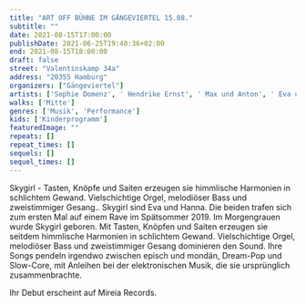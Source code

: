 ```yaml
---
title: "ART OFF BÜHNE IM GÄNGEVIERTEL 15.08."
subtitle: ""
date: 2021-08-15T17:00:00
publishDate: 2021-06-25T19:40:36+02:00
end: 2021-08-15T18:00:00
draft: false
street: "Valentinskamp 34a"
address: "20355 Hamburg"
organizers: ["Gängeviertel"]
artists: ['Sophie Domenz', ' Hendrike Ernst', ' Max und Anton', ' Eva und Hanna']
walks: ['Mitte']
genres: ['Musik', 'Performance']
kids: ['Kinderprogramm']
featuredImage: ""
repeats: []
repeat_times: []
sequels: []
sequel_times: []
---
```


Skygirl - Tasten, Knöpfe und Saiten erzeugen sie himmlische Harmonien in schlichtem Gewand. Vielschichtige Orgel, melodiöser Bass und zweistimmiger Gesang.. Skygirl sind Eva und Hanna. Die beiden trafen sich zum ersten Mal auf einem Rave im Spätsommer 2019. Im Morgengrauen wurde Skygirl geboren. Mit Tasten, Knöpfen und Saiten erzeugen sie seitdem himmlische Harmonien in schlichtem Gewand. Vielschichtige Orgel, melodiöser Bass und zweistimmiger Gesang dominieren den Sound. Ihre Songs pendeln irgendwo zwischen episch und mondän, Dream-Pop und Slow-Core, mit Anleihen bei der elektronischen Musik, die sie ursprünglich zusammenbrachte. 

Ihr Debut erscheint auf Mireia Records.